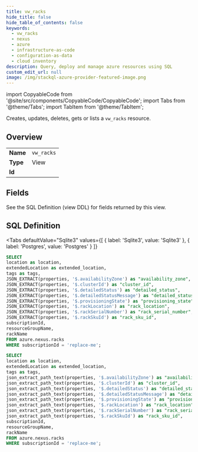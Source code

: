 ```yaml
--- 
title: vw_racks
hide_title: false
hide_table_of_contents: false
keywords:
  - vw_racks
  - nexus
  - azure
  - infrastructure-as-code
  - configuration-as-data
  - cloud inventory
description: Query, deploy and manage azure resources using SQL
custom_edit_url: null
image: /img/stackql-azure-provider-featured-image.png
---
```


import CopyableCode from '@site/src/components/CopyableCode/CopyableCode';
import Tabs from '@theme/Tabs';
import TabItem from '@theme/TabItem';

Creates, updates, deletes, gets or lists a <code>vw_racks</code> resource.

## Overview
<table><tbody>
<tr><td><b>Name</b></td><td><code>vw_racks</code></td></tr>
<tr><td><b>Type</b></td><td>View</td></tr>
<tr><td><b>Id</b></td><td><CopyableCode code="azure.nexus.vw_racks" /></td></tr>
</tbody></table>

## Fields

See the SQL Definition (view DDL) for fields returned by this view.

## SQL Definition

<Tabs
defaultValue="Sqlite3"
values={[
{ label: 'Sqlite3', value: 'Sqlite3' },
{ label: 'Postgres', value: 'Postgres' }
]}
>
<TabItem value="Sqlite3">

```sql
SELECT
location as location,
extendedLocation as extended_location,
tags as tags,
JSON_EXTRACT(properties, '$.availabilityZone') as "availability_zone",
JSON_EXTRACT(properties, '$.clusterId') as "cluster_id",
JSON_EXTRACT(properties, '$.detailedStatus') as "detailed_status",
JSON_EXTRACT(properties, '$.detailedStatusMessage') as "detailed_status_message",
JSON_EXTRACT(properties, '$.provisioningState') as "provisioning_state",
JSON_EXTRACT(properties, '$.rackLocation') as "rack_location",
JSON_EXTRACT(properties, '$.rackSerialNumber') as "rack_serial_number",
JSON_EXTRACT(properties, '$.rackSkuId') as "rack_sku_id",
subscriptionId,
resourceGroupName,
rackName
FROM azure.nexus.racks
WHERE subscriptionId = 'replace-me';
```

</TabItem>
<TabItem value="Postgres">

```sql
SELECT
location as location,
extendedLocation as extended_location,
tags as tags,
json_extract_path_text(properties, '$.availabilityZone') as "availability_zone",
json_extract_path_text(properties, '$.clusterId') as "cluster_id",
json_extract_path_text(properties, '$.detailedStatus') as "detailed_status",
json_extract_path_text(properties, '$.detailedStatusMessage') as "detailed_status_message",
json_extract_path_text(properties, '$.provisioningState') as "provisioning_state",
json_extract_path_text(properties, '$.rackLocation') as "rack_location",
json_extract_path_text(properties, '$.rackSerialNumber') as "rack_serial_number",
json_extract_path_text(properties, '$.rackSkuId') as "rack_sku_id",
subscriptionId,
resourceGroupName,
rackName
FROM azure.nexus.racks
WHERE subscriptionId = 'replace-me';
```

</TabItem>
</Tabs>
